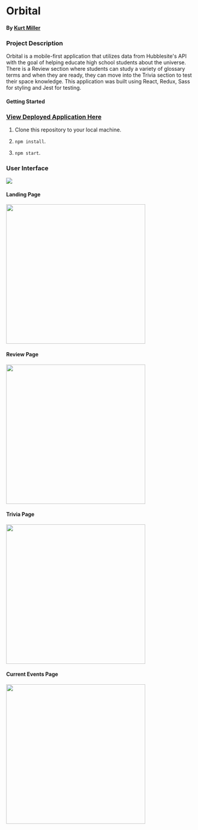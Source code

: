 # Orbital

#### By <a href="https://github.com/kmiller9393">Kurt Miller</a>

### Project Description

Orbital is a mobile-first application that utilizes data from Hubblesite's API with the goal of helping educate high school students about the universe. There is a Review section where students can study a variety of glossary terms and when they are ready, they can move into the Trivia section to test their space knowledge. This application was built using React, Redux, Sass for styling and Jest for testing.

#### Getting Started

### [View Deployed Application Here](https://orbital-app.herokuapp.com/)

1. Clone this repository to your local machine.

2. `npm install`.

3. `npm start`.

### User Interface

![](src/images/orbital-demo.gif)

#### Landing Page

<img src="src/images/home.svg" width="375" />

#### Review Page

<img src="src/images/review.svg" width="375" />

#### Trivia Page

<img src="src/images/trivia.svg" width="375" />

#### Current Events Page

<img src="src/images/events.png" width="375" />
